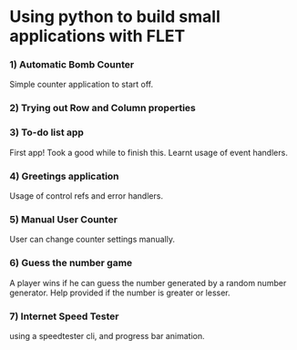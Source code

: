 # Using python to build small applications with FLET

### 1) Automatic Bomb Counter
 Simple counter application to start off.

### 2) Trying out Row and Column properties

### 3) To-do list app
 First app! Took a good while to finish this. Learnt usage of event handlers.

### 4) Greetings application
Usage of control refs and error handlers.

### 5) Manual User Counter
User can change counter settings manually.

### 6) Guess the number game
A player wins if he can guess the number generated by a random number generator. Help provided if the number is greater or lesser.

### 7) Internet Speed Tester
using a speedtester cli, and progress bar animation.

